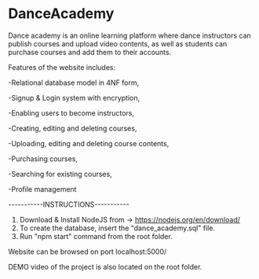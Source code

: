 # DanceAcademy

  Dance academy is an online learning platform where dance instructors can publish courses and upload video contents, 
as well as students can purchase courses and add them to their accounts.

Features of the website includes:

-Relational database model in 4NF form, 

-Signup & Login system with encryption,

-Enabling users to become instructors, 

-Creating, editing and deleting courses, 

-Uploading, editing and deleting course contents, 

-Purchasing courses, 

-Searching for existing courses, 

-Profile management

-----------INSTRUCTIONS-----------

1. Download & Install NodeJS from -> https://nodejs.org/en/download/
2. To create the database, insert the "dance_academy.sql" file.
3. Run "npm start" command from the root folder.

Website can be browsed on port localhost:5000/

DEMO video of the project is also located on the root folder.
